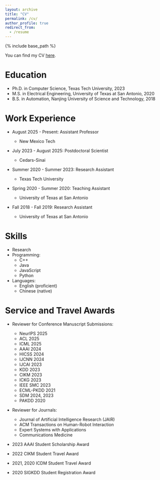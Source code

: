 ```yaml
---
layout: archive
title: "CV"
permalink: /cv/
author_profile: true
redirect_from:
  - /resume
---
```


{% include base_path %}

You can find my CV [here](https://drive.google.com/drive/folders/1B-NCJlwZvd1HKAMFnUTPYeELDWb3kHHO?usp=sharing).

Education
======

* Ph.D. in Computer Science, Texas Tech University, 2023
* M.S. in Electrical Engineering, University of Texas at San Antonio, 2020
* B.S. in Automation, Nanjing University of Science and Technology, 2018

Work Experience
======
* August 2025 - Present: Assistant Professor
  * New Mexico Tech

* July 2023 - August 2025: Postdoctoral Scientist
  * Cedars-Sinai

* Summer 2020 - Summer 2023: Research Assistant
  * Texas Tech University

* Spring 2020 - Summer 2020: Teaching Assistant
  * University of Texas at San Antonio

* Fall 2018 - Fall 2019: Research Assistant
  * University of Texas at San Antonio
  
Skills
======
* Research
* Programming:
  * C++
  * Java
  * JavaScript
  * Python
* Languages: 
  * English (proficient)
  * Chinese (native)

  
Service and Travel Awards
======
* Reviewer for Conference Manuscript Submissions:
   * NeurIPS 2025
   * ACL 2025
   * ICML 2025
   * AAAI 2024
   * HICSS 2024
   * IJCNN 2024
   * IJCAI 2023
   * KDD 2023 
   * CIKM 2023
   * ICKG 2023
   * IEEE SMC 2023
   * ECML-PKDD 2021
   * SDM 2024, 2023
   * PAKDD 2020
* Reviewer for Journals:
   * Journal of Artificial Intelligence Research (JAIR)
   * ACM Transactions on Human-Robot Interaction
   * Expert Systems with Applications
   * Communications Medicine
   
* 2023 AAAI Student Scholarship Award
* 2022 CIKM Student Travel Award
* 2021, 2020 ICDM Student Travel Award
* 2020 SIGKDD Student Registration Award

